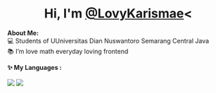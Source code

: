 # <h1 align="center">Hi, I'm <a href="https://github.com/Kathryn-Jie">@LovyKarismae<a><</h1>
    
<div>
<strong>About Me:</strong><br>
💻 Students of UUniversitas Dian Nuswantoro Semarang Central Java <br>
📚 I’m love math everyday loving frontend<br>
  
<strong>✨ My Languages :</strong><br><br>
<img src="https://img.shields.io/badge/-HTML-lightgrey?style=plastic"/>
<img src="https://img.shields.io/badge/-CSS-lightgrey?style=plastic"/>


<!---
LovyKarisma/LovyKarisma is a ✨ special ✨ repository because its `README.md` (this file) appears on your GitHub profile.
You can click the Preview link to take a look at your changes.
--->
